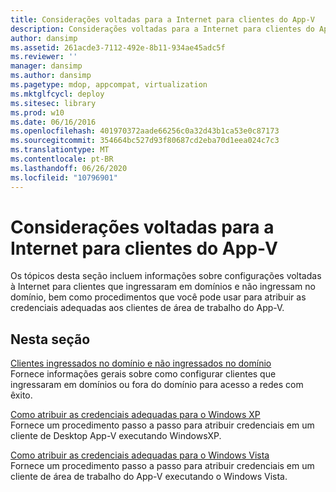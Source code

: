 ```yaml
---
title: Considerações voltadas para a Internet para clientes do App-V
description: Considerações voltadas para a Internet para clientes do App-V
author: dansimp
ms.assetid: 261acde3-7112-492e-8b11-934ae45adc5f
ms.reviewer: ''
manager: dansimp
ms.author: dansimp
ms.pagetype: mdop, appcompat, virtualization
ms.mktglfcycl: deploy
ms.sitesec: library
ms.prod: w10
ms.date: 06/16/2016
ms.openlocfilehash: 401970372aade66256c0a32d43b1ca53e0c87173
ms.sourcegitcommit: 354664bc527d93f80687cd2eba70d1eea024c7c3
ms.translationtype: MT
ms.contentlocale: pt-BR
ms.lasthandoff: 06/26/2020
ms.locfileid: "10796901"
---
```

# Considerações voltadas para a Internet para clientes do App-V


Os tópicos desta seção incluem informações sobre configurações voltadas à Internet para clientes que ingressaram em domínios e não ingressam no domínio, bem como procedimentos que você pode usar para atribuir as credenciais adequadas aos clientes de área de trabalho do App-V.

## Nesta seção


<a href="" id="domain-joined-and-non-domain-joined-clients"></a>[Clientes ingressados no domínio e não ingressados no domínio](domain-joined-and-non-domain-joined-clients.md)  
Fornece informações gerais sobre como configurar clientes que ingressaram em domínios ou fora do domínio para acesso a redes com êxito.

<a href="" id="how-to-assign--the-proper-credentials-for-windows-xp"></a>[Como atribuir as credenciais adequadas para o Windows XP](how-to-assign--the-proper-credentials-for-windows-xp.md)  
Fornece um procedimento passo a passo para atribuir credenciais em um cliente de Desktop App-V executando WindowsXP.

<a href="" id="how-to-assign--the-proper-credentials-for-windows-vista"></a>[Como atribuir as credenciais adequadas para o Windows Vista](how-to-assign--the-proper-credentials-for-windows-vista.md)  
Fornece um procedimento passo a passo para atribuir credenciais em um cliente de área de trabalho do App-V executando o Windows Vista.

 

 





